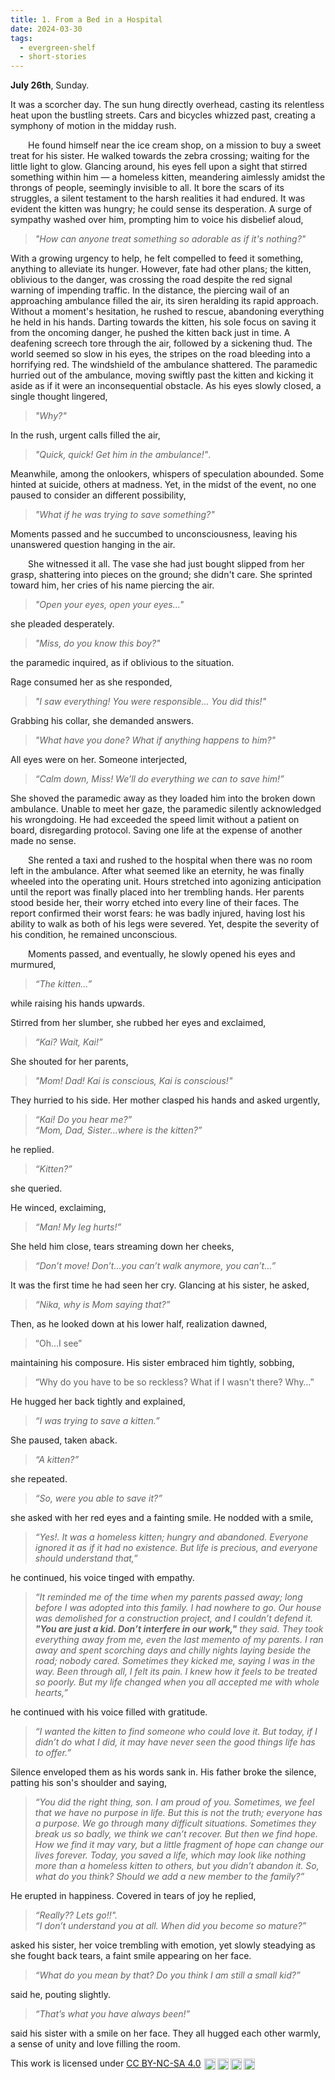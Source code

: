 ```yaml
---
title: 1. From a Bed in a Hospital
date: 2024-03-30
tags: 
  - evergreen-shelf
  - short-stories 
---
```


**July 26th**, Sunday. 

It was a scorcher day. The sun hung directly overhead, casting its relentless heat upon the bustling streets. Cars and bicycles whizzed past, creating a symphony of motion in the midday rush.

&ensp;&ensp;&ensp;&ensp;He found himself near the ice cream shop, on a mission to buy a sweet treat for his sister. He walked towards the zebra crossing; waiting for the little light to glow. Glancing around, his eyes fell upon a sight that stirred something within him — a homeless kitten, meandering aimlessly amidst the throngs of people, seemingly invisible to all. It bore the scars of its struggles, a silent testament to the harsh realities it had endured. It was evident the kitten was hungry; he could sense its desperation. A surge of sympathy washed over him, prompting him to voice his disbelief aloud, 
> *"How can anyone treat something so adorable as if it's nothing?"*

With a growing urgency to help, he felt compelled to feed it something, anything to alleviate its hunger. However, fate had other plans; the kitten, oblivious to the danger, was crossing the road despite the red signal warning of impending traffic. In the distance, the piercing wail of an approaching ambulance filled the air, its siren heralding its rapid approach. Without a moment's hesitation, he rushed to rescue, abandoning everything he held in his hands. Darting towards the kitten, his sole focus on saving it from the oncoming danger, he pushed the kitten back just in time. A deafening screech tore through the air, followed by a sickening thud. The world seemed so slow in his eyes, the stripes on the road bleeding into a horrifying red. The windshield of the ambulance shattered.  The paramedic hurried out of the ambulance, moving swiftly past the kitten and kicking it aside as if it were an inconsequential obstacle. As his eyes slowly closed, a single thought lingered, 
> *"Why?"* 

In the rush, urgent calls filled the air,
> *"Quick, quick! Get him in the ambulance!"*. 

Meanwhile, among the onlookers, whispers of speculation abounded. Some hinted at suicide, others at madness. Yet, in the midst of the event, no one paused to consider an different possibility,
> *"What if he was trying to save something?"*

Moments passed and he succumbed to unconsciousness, leaving his unanswered question hanging in the air.

&ensp;&ensp;&ensp;&ensp;She witnessed it all. The vase she had just bought slipped from her grasp, shattering into pieces on the ground; she didn't care. She sprinted toward him, her cries of his name piercing the air.   
> *"Open your eyes, open your eyes..."*

she pleaded desperately.  
> *"Miss, do you know this boy?"*

the paramedic inquired, as if oblivious to the situation. 

Rage consumed her as she responded,
> *"I saw everything! You were responsible... You did this!"*

Grabbing his collar, she demanded answers.
> *"What have you done? What if anything happens to him?"*

All eyes were on her. Someone interjected,
> *“Calm down, Miss! We’ll do everything we can to save him!”* 

She shoved the paramedic away as they loaded him into the broken down ambulance. Unable to meet her gaze, the paramedic silently acknowledged his wrongdoing. He had exceeded the speed limit without a patient on board, disregarding protocol. Saving one life at the expense of another made no sense.

&ensp;&ensp;&ensp;&ensp;She rented a taxi and rushed to the hospital when there was no room left in the ambulance. After what seemed like an eternity, he was finally wheeled into the operating unit. Hours stretched into agonizing anticipation until the report was finally placed into her trembling hands. Her parents stood beside her, their worry etched into every line of their faces. The report confirmed their worst fears: he was badly injured, having lost his ability to walk as both of his legs were severed. Yet, despite the severity of his condition, he remained unconscious.

&ensp;&ensp;&ensp;&ensp;Moments passed, and eventually, he slowly opened his eyes and murmured,   
> *“The kitten…”* 

while raising his hands upwards. 

Stirred from her slumber, she rubbed her eyes and exclaimed,  
> *“Kai? Wait, Kai!”* 

She shouted for her parents,   
> *"Mom! Dad! Kai is conscious, Kai is conscious!"*

They hurried to his side. Her mother clasped his hands and asked urgently,   
> *“Kai! Do you hear me?”*   
> *“Mom, Dad, Sister…where is the kitten?”* 

he replied.

> *“Kitten?”*

she queried.

He winced, exclaiming, 
> *“Man! My leg hurts!”*

She held him close, tears streaming down her cheeks, 
> *“Don’t move! Don’t…you can’t walk anymore, you can’t…”* 

It was the first time he had seen her cry. Glancing at his sister, he asked,
> *“Nika, why is Mom saying that?”* 

Then, as he looked down at his lower half, realization dawned, 
> “Oh...I see” 

maintaining his composure. His sister embraced him tightly, sobbing, 
> “Why do you have to be so reckless? What if I wasn't there? Why…”

He hugged her back tightly and explained, 
> *“I was trying to save a kitten.”* 

She paused, taken aback. 
> *“A kitten?”* 

she repeated.
> *“So, were you able to save it?”*

she asked with her red eyes and a fainting smile. He nodded with a smile,
> *“Yes!. It was a homeless kitten; hungry and abandoned. Everyone ignored it as if it had no existence. But life is precious, and everyone should understand that,”*

he continued, his voice tinged with empathy. 
> _“It reminded me of the time when my parents passed away; long before I was adopted into this family. I had nowhere to go. Our house was demolished for a construction project, and I couldn’t defend it. **"You are just a kid. Don’t interfere in our work,"** they said. They took everything away from me, even the last memento of my parents. I ran away and spent scorching days and chilly nights laying beside the road; nobody cared. Sometimes they kicked me, saying I was in the way. Been through all, I felt its pain. I knew how it feels to be treated so poorly. But my life changed when you all accepted me with whole hearts,”_

he continued with his voice filled with gratitude.
> *“I wanted the kitten to find someone who could love it. But today, if I didn’t do what I did, it may have never seen the good things life has to offer.”*

Silence enveloped them as his words sank in. His father broke the silence, patting his son's shoulder and saying, 
> *“You did the right thing, son. I am proud of you. Sometimes, we feel that we have no purpose in life. But this is not the truth; everyone has a purpose. We go through many difficult situations. Sometimes they break us so badly, we think we can’t recover. But then we find hope. How we find it may vary, but a little fragment of hope can change our lives forever. Today, you saved a life, which may look like nothing more than a homeless kitten to others, but you didn’t abandon it. So, what do you think? Should we add a new member to the family?”*

He erupted in happiness. Covered in tears of joy he replied, 
> *“Really?? Lets go!!".*   
> *“I don’t understand you at all. When did you become so mature?”*

asked his sister, her voice trembling with emotion, yet slowly steadying as she fought back tears, a faint smile appearing on her face. 
> *“What do you mean by that? Do you think I am still a small kid?”*

said he, pouting slightly. 
> *“That’s what you have always been!”*

 said his sister with a smile on her face. They all hugged each other warmly, a sense of unity and love filling the room.

<p xmlns:cc="http://creativecommons.org/ns#" >This work is licensed under <a href="http://creativecommons.org/licenses/by-nc-sa/4.0/?ref=chooser-v1" target="_blank" rel="license noopener noreferrer" style="display:inline-block;">CC BY-NC-SA 4.0<img style="height:18px!important;margin-left:5px;vertical-align:middle;" src="https://mirrors.creativecommons.org/presskit/icons/cc.svg?ref=chooser-v1"><img style="height:18px!important;margin-left:3px;vertical-align:middle;" src="https://mirrors.creativecommons.org/presskit/icons/by.svg?ref=chooser-v1"><img style="height:18px!important;margin-left:3px;vertical-align:middle;" src="https://mirrors.creativecommons.org/presskit/icons/nc.svg?ref=chooser-v1"><img style="height:18px!important;margin-left:3px;vertical-align:middle;" src="https://mirrors.creativecommons.org/presskit/icons/sa.svg?ref=chooser-v1"></a></p>